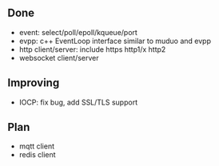 ## Done

- event: select/poll/epoll/kqueue/port
- evpp: c++ EventLoop interface similar to muduo and evpp
- http client/server: include https http1/x http2
- websocket client/server

## Improving

- IOCP: fix bug, add SSL/TLS support

## Plan

- mqtt client
- redis client
